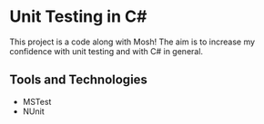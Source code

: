 # Unit Testing in C#

This project is a code along with Mosh! The aim is to increase my confidence with unit testing and with C# in general.

## Tools and Technologies
- MSTest
- NUnit
